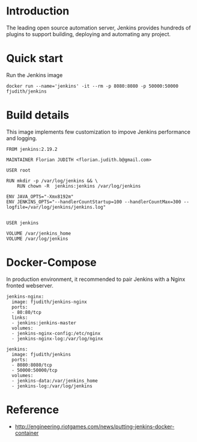 # Introduction

The leading open source automation server, Jenkins provides hundreds of plugins to support building, deploying and automating any project.

# Quick start
Run the Jenkins image

`docker run --name='jenkins' -it --rm -p 8080:8080 -p 50000:50000 fjudith/jenkins`

# Build details

This image implements few customization to impove Jenkins performance and logging.

```
FROM jenkins:2.19.2

MAINTAINER Florian JUDITH <florian.judith.b@gmail.com>

USER root

RUN mkdir -p /var/log/jenkins && \
	RUN chown -R  jenkins:jenkins /var/log/jenkins

ENV JAVA_OPTS="-Xmx8192m"
ENV JENKINS_OPTS="--handlerCountStartup=100 --handlerCountMax=300 --logfile=/var/log/jenkins/jenkins.log"


USER jenkins

VOLUME /var/jenkins_home
VOLUME /var/log/jenkins
```

# Docker-Compose
In production environment, it recommended to pair Jenkins with a Nginx fronted webserver.

```
jenkins-nginx:
  image: fjudith/jenkins-nginx
  ports:
  - 80:80/tcp
  links:
  - jenkins:jenkins-master
  volumes:
  - jenkins-nginx-config:/etc/nginx
  - jenkins-nginx-log:/var/log/nginx

jenkins:
  image: fjudith/jenkins
  ports:
  - 8080:8080/tcp
  - 50000:50000/tcp
  volumes:
  - jenkins-data:/var/jenkins_home
  - jenkins-log:/var/log/jenkins
```

# Reference

* http://engineering.riotgames.com/news/putting-jenkins-docker-container